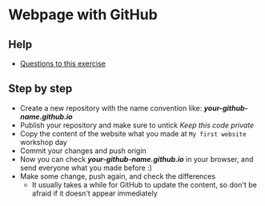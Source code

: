 # Webpage with GitHub

## Help

- [Questions to this exercise](https://stackoverflow.com/c/greenfoxacademy/questions/tagged/#)

## Step by step

- Create a new repository with the name convention like: ***your-github-name.github.io***
- Publish your repository and make sure to untick *Keep this code private*
- Copy the content of the website what you made at `My first website` workshop day
- Commit your changes and push origin
- Now you can check ***your-github-name.github.io*** in your browser, and send everyone what you made before :)
- Make some change, push again, and check the differences
  - It usually takes a while for GitHub to update the content, so don't be afraid if it doesn't appear immediately